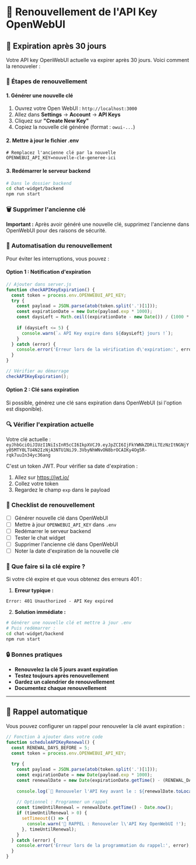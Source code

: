 # 🔄 Renouvellement de l'API Key OpenWebUI

## 📅 Expiration après 30 jours

Votre API key OpenWebUI actuelle va expirer après 30 jours. Voici comment la renouveler :

### 🔧 Étapes de renouvellement

#### 1. **Générer une nouvelle clé**
1. Ouvrez votre Open WebUI : `http://localhost:3000`
2. Allez dans **Settings** → **Account** → **API Keys**
3. Cliquez sur **"Create New Key"**
4. Copiez la nouvelle clé générée (format : `owui-...`)

#### 2. **Mettre à jour le fichier .env**
```env
# Remplacez l'ancienne clé par la nouvelle
OPENWEBUI_API_KEY=nouvelle-cle-generee-ici
```

#### 3. **Redémarrer le serveur backend**
```bash
# Dans le dossier backend
cd chat-widget/backend
npm run start
```

### 🗑️ Supprimer l'ancienne clé

**Important :** Après avoir généré une nouvelle clé, supprimez l'ancienne dans OpenWebUI pour des raisons de sécurité.

### 🤖 Automatisation du renouvellement

Pour éviter les interruptions, vous pouvez :

#### Option 1 : Notification d'expiration
```javascript
// Ajouter dans server.js
function checkAPIKeyExpiration() {
  const token = process.env.OPENWEBUI_API_KEY;
  try {
    const payload = JSON.parse(atob(token.split('.')[1]));
    const expirationDate = new Date(payload.exp * 1000);
    const daysLeft = Math.ceil((expirationDate - new Date()) / (1000 * 60 * 60 * 24));
    
    if (daysLeft <= 5) {
      console.warn(`⚠️ API Key expire dans ${daysLeft} jours !`);
    }
  } catch (error) {
    console.error('Erreur lors de la vérification d\'expiration:', error);
  }
}

// Vérifier au démarrage
checkAPIKeyExpiration();
```

#### Option 2 : Clé sans expiration
Si possible, générez une clé sans expiration dans OpenWebUI (si l'option est disponible).

### 🔍 Vérifier l'expiration actuelle

Votre clé actuelle : `eyJhbGciOiJIUzI1NiIsInR5cCI6IkpXVCJ9.eyJpZCI6IjFkYWNkZDRiLTEzNzItNGNjYy05MTY0LTU4N2IzNjA3NTU1NiJ9.3VbyNhWNvON8brOCAIKy4Og5R-rqk7uuIn34yc36ang`

C'est un token JWT. Pour vérifier sa date d'expiration :
1. Allez sur https://jwt.io/
2. Collez votre token
3. Regardez le champ `exp` dans le payload

### 📝 Checklist de renouvellement

- [ ] Générer nouvelle clé dans OpenWebUI
- [ ] Mettre à jour `OPENWEBUI_API_KEY` dans `.env`
- [ ] Redémarrer le serveur backend
- [ ] Tester le chat widget
- [ ] Supprimer l'ancienne clé dans OpenWebUI
- [ ] Noter la date d'expiration de la nouvelle clé

### 🚨 Que faire si la clé expire ?

Si votre clé expire et que vous obtenez des erreurs 401 :

1. **Erreur typique :**
```
Error: 401 Unauthorized - API Key expired
```

2. **Solution immédiate :**
```bash
# Générer une nouvelle clé et mettre à jour .env
# Puis redémarrer :
cd chat-widget/backend
npm run start
```

### 🔒 Bonnes pratiques

- **Renouvelez la clé 5 jours avant expiration**
- **Testez toujours après renouvellement**
- **Gardez un calendrier de renouvellement**
- **Documentez chaque renouvellement**

---

## 📧 Rappel automatique

Vous pouvez configurer un rappel pour renouveler la clé avant expiration :

```javascript
// Fonction à ajouter dans votre code
function scheduleAPIKeyRenewal() {
  const RENEWAL_DAYS_BEFORE = 5;
  const token = process.env.OPENWEBUI_API_KEY;
  
  try {
    const payload = JSON.parse(atob(token.split('.')[1]));
    const expirationDate = new Date(payload.exp * 1000);
    const renewalDate = new Date(expirationDate.getTime() - (RENEWAL_DAYS_BEFORE * 24 * 60 * 60 * 1000));
    
    console.log(`📅 Renouveler l'API Key avant le : ${renewalDate.toLocaleDateString()}`);
    
    // Optionnel : Programmer un rappel
    const timeUntilRenewal = renewalDate.getTime() - Date.now();
    if (timeUntilRenewal > 0) {
      setTimeout(() => {
        console.warn('🔔 RAPPEL : Renouveler l\'API Key OpenWebUI !');
      }, timeUntilRenewal);
    }
  } catch (error) {
    console.error('Erreur lors de la programmation du rappel:', error);
  }
}
